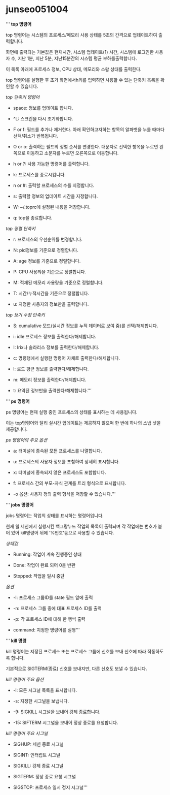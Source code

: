 # junseo051004
''' **top 명령어**

top 명령어는 시스템의 프로세스/메모리 사용 상태를 5초의 간격으로 업데이트하여 출력합니다.

화면에 출력되는 기본값은 현재시간, 시스템 업데이트(1) 시간, 시스템에 로그인한 사용자 수, 지난 1분, 지난 5분, 지난15분간의 시스템 평균 부하를출력합니다.

이 목록 아래에 프로세스 정보, CPU 상태, 메모리와 스왑 상태를 출력한다. 

top 명령어를 실행한 후 초기 화면에서h키를 입력하면 사용할 수 있는 단축키 목록을 확인할 수 있습니다.

*top 단축키 명령어*

- space: 정보를 업데이트 합니다.
 
- ^L: 스크린을 다시 초기화합니다.
 
- F or f: 필드를 추가나 제거한다. 아래 확인하고자하는 항목의 알파벳을 누를 때마다 선택/취소가 반복됩니다.
 
- O or o: 출력하는 필드의 정렬 순서를 변경한다. 대문자로 선택한 항목을 누르면 왼쪽으로 이동하고 소문자를 누르면 오른쪽으로 이동합니다.
 
- h or ?: 사용 가능한 명령어를 출력합니다.
 
- k: 프로세스를 종료시킵니다.
 
- n or #: 출력할 프로세스의 수를 지정합니다.
 
- s: 출력할 정보의 업데이트 시간을 지정합니다.
 
- W: ~/.toprc에 설정된 내용을 저장합니다.
 
- q: top을 종료합니다.

*top 정렬 단축키* 

- r: 프로세스의 우선순위를 변경합니다.
 
- N: pid정보를 기준으로 정렬합니다.
 
- A: age 정보를 기준으로 정렬합니다.
 
- P: CPU 사용랴을 기준으로 정렬합니다.
 
- M: 적재된 메모리 사용량을 기준으로 정렬합니다.
 
- T: 시간/누적시간을 기준으로 정렬합니다.
 
- u: 지정한 사용자의 정보만을 출력합니다.
 
 *top 보기 수정 단축키*

- S: cumulative 모드(실시간 정보를 누적 데이터로 보여 줌)를 선택/해제합니다.
 
- i: idle 프로세스 정보를 출력한다/해제합니다.
 
- I: Irix나 솔라리스 정보를 출력한다/해제합니다.
 
- c: 명령행에서 실행한 명령어 자체로 출력한다/해제합니다.
 
- l: 로드 평균 정보를 출력한다/해제합니다.
 
- m: 메모리 정보를 출력한다/해제합니다.
 
- t: 요약된 정보만을 출력한다/해제합니다.''’
 
 ''' **ps 명령어**
 
ps 명령어는 현재 실행 중인 프로세스의 상태를 표시하는 데 사용됩니다.

이는 top명령어와 달리 실시간 업데이트는 제공하지 않으며 한 번에 하나의 스냅 샷을 제공합니다.

*ps 명령어의 주요 옵션*

- a: 터미널에 종속된 모든 프로세스를 나열합니다. 
 
- u: 프로세스의 사용자 정보를 포함하여 상세히 표시합니다. 
 
- x: 터미널에 종속되지 않은 프로세스도 포함합니다. 
 
- f: 프로세스 간의 부모-자식 관계를 트리 형식으로 표시합니다. 
 
- -o 옵션: 사용자 정의 출력 형식을 저장할 수 있습니다.'''
 
''' **jobs 명령어**

jobs 명령어는 작업의 상태를 표시하는 명령어입니다. 

현재 쉘 세션에서 실행시킨 백그랑누드 작업의 목록이 출력되며 각 작업에는 번호가 붙어 있어 kill명령어 뒤에 '%번호'등으로 사용할 수 있습니다.

*상태값*

- Running: 작업이 계속 진행중인 상태
 
- Done: 작업이 완료 되어 0을 반환
 
- Stopped: 작업을 일시 중단
 
*옵션*

- -l: 프로세스 그룹ID를 state 필드 앞에 출력
 
- -n: 프로세스 그룹 중에 대표 프로세스 ID를 출력
 
- -p: 각 프로세스 ID에 대해 한 행씩 출력
 
- command: 지정한 명령어를 실행'''
 
''' **kill 명령**
  
kill 명령어는 지정된 프로세스 또는 프로세스 그룹에 신호를 보내 신호에 따라 작동하도록 합니다.

기본적으로 SIGTERM(종료) 신호를 보내지만, 다른 신호도 보낼 수 있습니다.

*kill 명령어 주요 옵션*

- -l: 모든 시그널 목록을 표시합니다.
 
- -s: 지정한 시그널을 보냅니다.
 
- -9: SIGKILL 시그널을 보내어 강제 종료합니다.
 
- -15: SIFTERM 시그널을 보내어 정상 종료를 요청합니다.
 
*kill 명령어 주요 시그널*

- SIGHUP: 세션 종료 시그널
 
- SIGINT: 인터럽트 시그널
 
- SIGKILL: 강제 종료 시그널
 
- SIGTERM: 정상 종료 요청 시그널
 
- SIGSTOP: 프로세스 일시 정지 시그널'''
